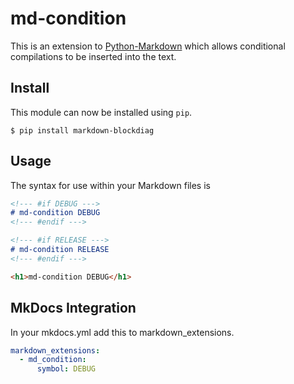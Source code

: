 # md-condition

This is an extension to [Python-Markdown](https://pythonhosted.org/Markdown/)
which allows conditional compilations to be inserted into the text.

## Install
This module can now be installed using `pip`.

```
$ pip install markdown-blockdiag
```

## Usage

The syntax for use within your Markdown files is

```md
<!--- #if DEBUG --->
# md-condition DEBUG
<!--- #endif --->

<!--- #if RELEASE --->
# md-condition RELEASE
<!--- #endif --->
```

```html
<h1>md-condition DEBUG</h1>
```

## MkDocs Integration

In your mkdocs.yml add this to markdown_extensions.

```yaml
markdown_extensions:
  - md_condition:
      symbol: DEBUG
```